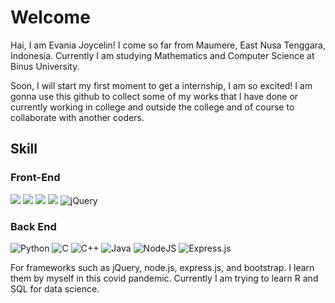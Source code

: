 # Welcome
Hai, I am Evania Joycelin!
I come so far from Maumere, East Nusa Tenggara, Indonesia. Currently I am studying Mathematics and Computer Science at Binus University. 

Soon, I will start my first moment to get a internship, I am so excited!
I am gonna use this github to collect some of my works that I have done or currently working in college and outside the college and of course to collaborate with another coders. 

## Skill
### Front-End
<img src="https://img.shields.io/badge/HTML5-E34F26?style=for-the-badge&logo=html5&logoColor=white"> <img  src="https://img.shields.io/badge/CSS3-1572B6?style=for-the-badge&logo=css3&logoColor=white"> <img  src="https://img.shields.io/badge/JavaScript-F7DF1E?style=for-the-badge&logo=javascript&logoColor=black"> <img  src="https://img.shields.io/badge/Bootstrap-563D7C?style=for-the-badge&logo=bootstrap&logoColor=white"> <img alt="jQuery" src="https://img.shields.io/badge/jquery%20-%230769AD.svg?&style=for-the-badge&logo=jquery&logoColor=white">

### Back End
<img alt="Python" src="https://img.shields.io/badge/python%20-%2314354C.svg?&style=for-the-badge&logo=python&logoColor=white"/> <img alt="C" src="https://img.shields.io/badge/c%20-%2300599C.svg?&style=for-the-badge&logo=c&logoColor=white"/> <img alt="C++" src="https://img.shields.io/badge/c++%20-%2300599C.svg?&style=for-the-badge&logo=c%2B%2B&ogoColor=white"/> <img alt="Java" src="https://img.shields.io/badge/java-%23ED8B00.svg?&style=for-the-badge&logo=java&logoColor=white"/> <img alt="NodeJS" src="https://img.shields.io/badge/node.js%20-%2343853D.svg?&style=for-the-badge&logo=node.js&logoColor=white"/> <img alt="Express.js" src="https://img.shields.io/badge/express.js%20-%23404d59.svg?&style=for-the-badge"/>

For frameworks such as jQuery, node.js, express.js, and bootstrap. I learn them by myself in this covid pandemic. 
Currently I am trying to learn R and SQL for data science. 
